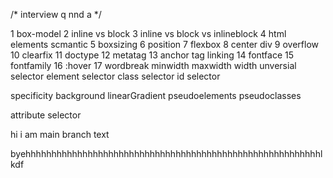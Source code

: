 /* interview q nnd a  */

1 box-model
2 inline vs block 
3 inline vs block vs inlineblock
4 html elements  scmantic
5 boxsizing
6 position
7 flexbox
8 center div
9 overflow
10 clearfix
11 doctype
12 metatag 
13 anchor tag linking 
14 fontface
15 fontfamily
16 :hover
17 wordbreak
minwidth maxwidth width 
unversial selector
element selector 
class selector
id selector
 
specificity
background
linearGradient
pseudoelements
pseudoclasses

attribute selector 







hi i am main branch text















byehhhhhhhhhhhhhhhhhhhhhhhhhhhhhhhhhhhhhhhhhhhhhhhhhhhhhhhhhlkdf
